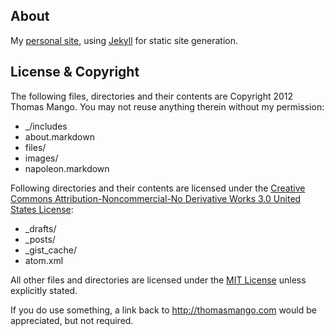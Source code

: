 ## About

My [personal site](http://thomasmango.com), using [Jekyll](http://github.com/mojombo/jekyll) for static site generation.

## License & Copyright

The following files, directories and their contents are Copyright 2012 Thomas Mango. You may not reuse anything therein without my permission:

* \_/includes
* about.markdown
* files/
* images/
* napoleon.markdown

Following directories and their contents are licensed under the [Creative Commons Attribution-Noncommercial-No Derivative Works 3.0 United States License](http://creativecommons.org/licenses/by-nc-nd/3.0/us/):

* \_drafts/
* \_posts/
* \_gist\_cache/
* atom.xml

All other files and directories are licensed under the [MIT License](http://www.opensource.org/licenses/MIT) unless explicitly stated.

If you do use something, a link back to http://thomasmango.com would be appreciated, but not required.